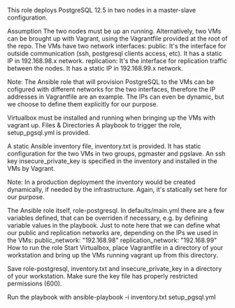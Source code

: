 This role deploys PostgreSQL 12.5 in two nodes in a master-slave configuration.

Assumption
The two nodes must be up an running. Alternatively, two VMs can be brought up with Vagrant, using the Vagrantfile provided at the root of the repo. The VMs have two network interfaces:
public: It's the interface for outside communication (ssh, postgresql clients access, etc). It has a static IP in 192.168.98.x network. replication: It's the interface for replication traffic between the nodes. It has a static IP in 192.168.99.x network.

Note: The Ansible role that will provision PostgreSQL to the VMs can be cofigured with different networks for the two interfaces, therefore the IP addresses in Vagrantfile are an example. The IPs can even be dynamic, but we choose to define them explicitly for our purpose.

Virtualbox must be installed and running when bringing up the VMs with vagrant up.
Files & Directories
A playbook to trigger the role, setup_pgsql.yml is provided.

A static Ansible inventory file, inventory.txt is provided. It has static configuration for the two VMs in two groups, pgmaster and pgslave. An ssh key insecure_private_key is specified in the inventory and installed in the VMs by Vagrant.

Note: In a production deployment the inventory would be created dynamically, if needed by the infrastructure. Again, it's statically set here for our purpose.

The Ansible role itself, role-postgresql. In defaults/main.yml there are a few variables defined, that can be overriden if necessary, e.g. by defining variable values in the playbook. Just to note here that we can define what our public and replication networks are, depending on the IPs we used in the VMs:
public_network: "192.168.98"
replication_network: "192.168.99"
How to run the role
Start Virtualbox, place Vagrantfile in a directory of your workstation and bring up the VMs running vagrant up from this directory.

Save role-postgresql, inventory.txt and insecure_private_key in a directory of your workstation. Make sure the key file has properly restricted permissions (600).

Run the playbook with ansible-playbook -i inventory.txt setup_pgsql.yml